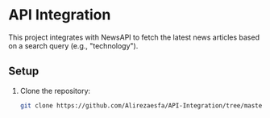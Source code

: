 # API Integration

This project integrates with NewsAPI to fetch the latest news articles based on a search query (e.g., "technology").

## Setup

1. Clone the repository:
   ```bash
   git clone https://github.com/Alirezaesfa/API-Integration/tree/master.git
   

